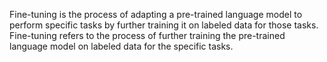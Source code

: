 Fine-tuning is the process of adapting a pre-trained language model to perform specific tasks by further training it on labeled data for those tasks.
Fine-tuning refers to the process of further training the pre-trained language model on labeled data for the specific tasks.

